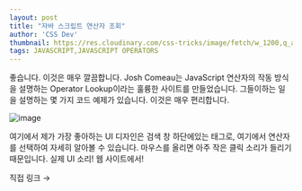 ```yaml
---
layout: post
title: "자바 스크립트 연산자 조회"
author: 'CSS Dev'
thumbnail: https://res.cloudinary.com/css-tricks/image/fetch/w_1200,q_auto,f_auto/https://css-tricks.com/wp-content/uploads/2020/11/js-operators.png
tags: JAVASCRIPT,JAVASCRIPT OPERATORS
---
```



좋습니다. 이것은 매우 깔끔합니다. Josh Comeau는 JavaScript 연산자의 작동 방식을 설명하는 Operator Lookup이라는 훌륭한 사이트를 만들었습니다.
 그들이하는 일을 설명하는 몇 가지 코드 예제가 있습니다. 이것은 매우 편리합니다.
 

![image](https://i1.wp.com/css-tricks.com/wp-content/uploads/2020/11/Screen-Shot-2020-11-09-at-8.48.59-AM.png?resize=982%2C835&ssl=1)

여기에서 제가 가장 좋아하는 UI 디자인은 검색 창 하단에있는 태그로, 여기에서 연산자를 선택하여 자세히 알아볼 수 있습니다. 마우스를 올리면 아주 작은 클릭 소리가 들리기 때문입니다.
 실제 UI 소리!
 웹 사이트에서!
 

직접 링크 →
 